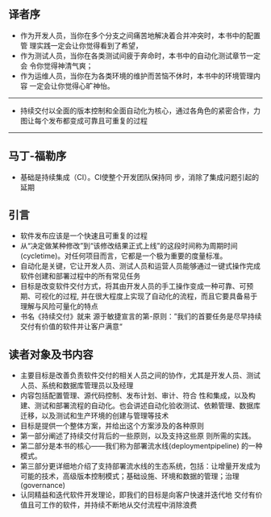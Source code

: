 ## 译者序
* 作为开发人员，当你在多个分支之间痛苦地解决着合并冲突时，本书中的配置管 理实践一定会让你觉得看到了希望，
* 作为测试人员，当你在各类测试间疲于奔命时，本书中的自动化测试章节一定会 令你觉得神清气爽；
* 作为运维人员，当你在为各类环境的维护而苦恼不休时，本书中的环境管理内容 一定会让你觉得心旷神怡。

---

* 持续交付以全面的版本控制和全面自动化为核心，通过各角色的紧密合作，力图让每个发布都变成可靠且可重复的过程

---

## 马丁-福勒序

* 基础是持续集成（CI）。CI使整个开发团队保持同 步，消除了集成问题引起的延期

## 引言

* 软件发布应该是一个快速且可重复的过程
* 从“决定做某种修改”到“该修改结果正式上线”的这段时间称为周期时间(cycletime)。对任何项目而言，它都是一个极为重要的度量标准。
* 自动化是关键，它让开发人员、测试人员和运营人员能够通过一键式操作完成软件创建和部署过程中的所有常见任务
* 目标是改变软件交付方式，将其由开发人员的手工操作变成一种可靠、可预期、可视化的过程, 并在很大程度上实现了自动化的流程，而且它要具备易于理解与风险可量化的特点
* 书名《持续交付》就来 源于敏捷宣言的第-原则：”我们的首要任务是尽早持续交付有价值的软件并让客户满意“

## 读者对象及书内容

* 主要目标是改善负责软件交付的相关人员之间的协作，尤其是开发人员、测试人员、系统和数据库管理员以及经理
* 内容包括配置管理、源代码控制、发布计划、审计、符合 性和集成，以及构建、测试和部署流程的自动化。也会讲述自动化验收测试、依赖管理、数据库迁移，以及测试和生产环境的创建与管理等技术
* 目标是提供一个整体方案，并给出这个方案涉及的各种原则
* 第一部分阐述了持续交付背后的一些原则，以及支持这些原 则所需的实践。
* 第二部分是本书的核心——我们称为部署流水线(deploymentpipeline) 的一种模式。
* 第三部分更详细地介绍了支持部署流水线的生态系统，包括：让增量开发成为可能的技术，高级版本控制模式；基础设施、环境和数据的管理；治理 (governance)
* 认同精益和迭代软件开发理论，即我们的目标是向客户快速并迭代地 交付有价值且可工作的软件，并持续不断地从交付流程中消除浪费